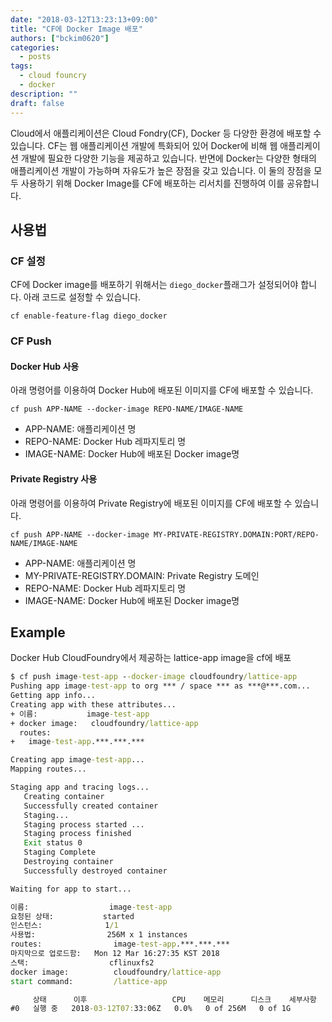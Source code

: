 ```yaml
---
date: "2018-03-12T13:23:13+09:00"
title: "CF에 Docker Image 배포"
authors: ["bckim0620"]
categories:
  - posts
tags:
  - cloud founcry
  - docker
description: ""
draft: false
---
```


Cloud에서 애플리케이션은 Cloud Fondry(CF), Docker 등 다양한 환경에 배포할 수 있습니다. CF는 웹 애플리케이션 개발에 특화되어 있어 Docker에 비해 웹 애플리케이션 개발에 필요한 다양한 기능을 제공하고 있습니다. 반면에 Docker는 다양한 형태의 애플리케이션 개발이 가능하며 자유도가 높은 장점을 갖고 있습니다. 이 둘의 장점을 모두 사용하기 위해 Docker Image를 CF에 배포하는 리서치를 진행하여 이를 공유합니다.

## 사용법 

### CF 설정
CF에 Docker image를 배포하기 위해서는 `diego_docker`플래그가 설정되어야 합니다. 아래 코드로 설정할 수 있습니다.
```
cf enable-feature-flag diego_docker
```

### CF Push

#### Docker Hub 사용
아래 명령어를 이용하여 Docker Hub에 배포된 이미지를 CF에 배포할 수 있습니다.

```
cf push APP-NAME --docker-image REPO-NAME/IMAGE-NAME
```

- APP-NAME: 애플리케이션 명
- REPO-NAME: Docker Hub 레파지토리 명
- IMAGE-NAME: Docker Hub에 배포된 Docker image명

#### Private Registry 사용
아래 명령어를 이용하여 Private Registry에 배포된 이미지를 CF에 배포할 수 있습니다.

```
cf push APP-NAME --docker-image MY-PRIVATE-REGISTRY.DOMAIN:PORT/REPO-NAME/IMAGE-NAME
```

- APP-NAME: 애플리케이션 명
- MY-PRIVATE-REGISTRY.DOMAIN: Private Registry 도메인
- REPO-NAME: Docker Hub 레파지토리 명
- IMAGE-NAME: Docker Hub에 배포된 Docker image명

## Example
Docker Hub CloudFoundry에서 제공하는 lattice-app image을 cf에 배포

```cmd
$ cf push image-test-app --docker-image cloudfoundry/lattice-app
Pushing app image-test-app to org *** / space *** as ***@***.com...
Getting app info...
Creating app with these attributes...
+ 이름:           image-test-app
+ docker image:   cloudfoundry/lattice-app
  routes:
+   image-test-app.***.***.***

Creating app image-test-app...
Mapping routes...

Staging app and tracing logs...
   Creating container
   Successfully created container
   Staging...
   Staging process started ...
   Staging process finished
   Exit status 0
   Staging Complete
   Destroying container
   Successfully destroyed container

Waiting for app to start...

이름:                  image-test-app
요청된 상태:           started
인스턴스:              1/1
사용법:                256M x 1 instances
routes:                image-test-app.***.***.***
마지막으로 업로드함:   Mon 12 Mar 16:27:35 KST 2018
스택:                  cflinuxfs2
docker image:          cloudfoundry/lattice-app
start command:         /lattice-app 

     상태      이후                   CPU    메모리      디스크    세부사항
#0   실행 중   2018-03-12T07:33:06Z   0.0%   0 of 256M   0 of 1G   
```
